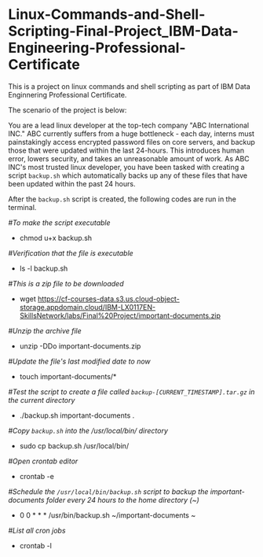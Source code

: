 # Linux-Commands-and-Shell-Scripting-Final-Project_IBM-Data-Engineering-Professional-Certificate

This is a project on linux commands and shell scripting as part of IBM Data Enginnering Professional Certificate. 

The scenario of the project is below:

You are a lead linux developer at the top-tech company "ABC International INC." ABC currently suffers from a huge bottleneck - each day, interns must painstakingly access encrypted password files on core servers, and backup those that were updated within the last 24-hours. This introduces human error, lowers security, and takes an unreasonable amount of work. As ABC INC's most trusted linux developer, you have been tasked with creating a script `backup.sh` which automatically backs up any of these files that have been updated within the past 24 hours.

After the `backup.sh` script is created, the following codes are run in the terminal.

*#To make the script executable*
- chmod u+x backup.sh   

*#Verification that the file is executable*
- ls -l backup.sh       

*#This is a zip file to be downloaded*
- wget https://cf-courses-data.s3.us.cloud-object-storage.appdomain.cloud/IBM-LX0117EN-SkillsNetwork/labs/Final%20Project/important-documents.zip	  	

*#Unzip the archive file*
- unzip -DDo important-documents.zip	    

*#Update the file's last modified date to now*
- touch important-documents/*		      

*#Test the script to create a file called `backup-[CURRENT_TIMESTAMP].tar.gz` in the current directory*
- ./backup.sh important-documents .	  

*#Copy `backup.sh` into the /usr/local/bin/ directory*
- sudo cp backup.sh /usr/local/bin/	    

*#Open crontab editor*
- crontab -e	    

*#Schedule the `/usr/local/bin/backup.sh` script to backup the important-documents folder every 24 hours to the home directory (~)*
- 0 0 * * * /usr/bin/backup.sh ~/important-documents ~	      

*#List all cron jobs*
- crontab -l	    
